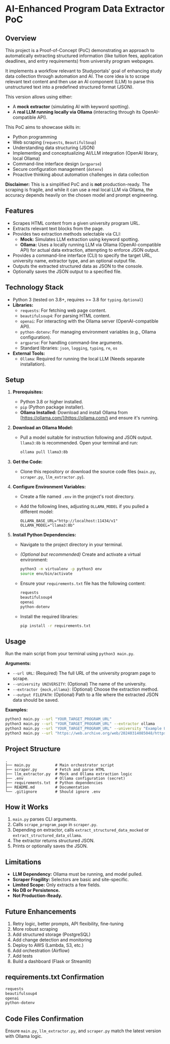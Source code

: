 # AI-Enhanced Program Data Extractor PoC

## Overview

This project is a Proof-of-Concept (PoC) demonstrating an approach to automatically extracting structured information (like tuition fees, application deadlines, and entry requirements) from university program webpages.

It implements a workflow relevant to Studyportals' goal of enhancing study data collection through automation and AI. The core idea is to scrape relevant text content and then use an AI component (LLM) to parse this unstructured text into a predefined structured format (JSON).

This version allows using either:

* A **mock extractor** (simulating AI with keyword spotting).
* A **real LLM running locally via Ollama** (interacting through its OpenAI-compatible API).

This PoC aims to showcase skills in:

* Python programming
* Web scraping (`requests`, `BeautifulSoup`)
* Understanding data structuring (JSON)
* Implementing and conceptualizing AI/LLM integration (OpenAI library, local Ollama)
* Command-line interface design (`argparse`)
* Secure configuration management (`dotenv`)
* Proactive thinking about automation challenges in data collection

**Disclaimer:** This is a simplified PoC and is **not** production-ready. The scraping is fragile, and while it can use a real local LLM via Ollama, the accuracy depends heavily on the chosen model and prompt engineering.

## Features

* Scrapes HTML content from a given university program URL.
* Extracts relevant text blocks from the page.
* Provides two extraction methods selectable via CLI:
  * **Mock:** Simulates LLM extraction using keyword spotting.
  * **Ollama:** Uses a locally running LLM via Ollama (OpenAI-compatible API) for actual data extraction, attempting to enforce JSON output.
* Provides a command-line interface (CLI) to specify the target URL, university name, extractor type, and an optional output file.
* Outputs the extracted structured data as JSON to the console.
* Optionally saves the JSON output to a specified file.

## Technology Stack

* Python 3 (tested on 3.8+, requires >= 3.8 for `typing.Optional`)
* **Libraries:**
  * `requests`: For fetching web page content.
  * `beautifulsoup4`: For parsing HTML content.
  * `openai`: For interacting with the Ollama server (OpenAI-compatible API).
  * `python-dotenv`: For managing environment variables (e.g., Ollama configuration).
  * `argparse`: For handling command-line arguments.
  * Standard libraries: `json`, `logging`, `typing`, `re`, `os`
* **External Tools:**
  * `Ollama`: Required for running the local LLM (Needs separate installation).

## Setup

1. **Prerequisites:**
    * Python 3.8 or higher installed.
    * `pip` (Python package installer).
    * **Ollama Installed:** Download and install Ollama from [https://ollama.com/](https://ollama.com/) and ensure it's running.

2. **Download an Ollama Model:**
    * Pull a model suitable for instruction following and JSON output. `llama3:8b` is recommended. Open your terminal and run:

        ```bash
        ollama pull llama3:8b
        ```

3. **Get the Code:**
    * Clone this repository or download the source code files (`main.py`, `scraper.py`, `llm_extractor.py`).

4. **Configure Environment Variables:**
    * Create a file named `.env` in the project's root directory.
    * Add the following lines, adjusting `OLLAMA_MODEL` if you pulled a different model:

        ```dotenv
        OLLAMA_BASE_URL="http://localhost:11434/v1"
        OLLAMA_MODEL="llama3:8b"
        ```

5. **Install Python Dependencies:**
    * Navigate to the project directory in your terminal.
    * *(Optional but recommended)* Create and activate a virtual environment:

        ```bash
        python3 -m virtualenv -p python3 env
        source env/bin/activate
        ```

    * Ensure your `requirements.txt` file has the following content:

        ```txt
        requests
        beautifulsoup4
        openai
        python-dotenv
        ```

    * Install the required libraries:

        ```bash
        pip install -r requirements.txt
        ```

## Usage

Run the main script from your terminal using `python3 main.py`.

**Arguments:**

* `--url URL`: (Required) The full URL of the university program page to scrape.
* `--university UNIVERSITY`: (Optional) The name of the university.
* `--extractor {mock,ollama}`: (Optional) Choose the extraction method.
* `--output FILEPATH`: (Optional) Path to a file where the extracted JSON data should be saved.

**Examples:**

```bash
python3 main.py --url "YOUR_TARGET_PROGRAM_URL"
python3 main.py --url "YOUR_TARGET_PROGRAM_URL" --extractor ollama
python3 main.py --url "YOUR_TARGET_PROGRAM_URL" --university "Example University Name" --extractor ollama --output program_data_ollama.json
python3 main.py --url "https://web.archive.org/web/20240314085048/https://www.uva.nl/en/programmes/masters/information-studies/information-studies.html" --university "University of Amsterdam" --extractor ollama --output uva_is_ollama.json
```

## Project Structure

```
.
├── main.py           # Main orchestrator script
├── scraper.py        # Fetch and parse HTML
├── llm_extractor.py  # Mock and Ollama extraction logic
├── .env              # Ollama configuration (secret)
├── requirements.txt  # Python dependencies
├── README.md         # Documentation
└── .gitignore        # Should ignore .env
```

## How it Works

1. `main.py` parses CLI arguments.
2. Calls `scrape_program_page` in `scraper.py`.
3. Depending on extractor, calls `extract_structured_data_mocked` or `extract_structured_data_ollama`.
4. The extractor returns structured JSON.
5. Prints or optionally saves the JSON.

## Limitations

* **LLM Dependency:** Ollama must be running, and model pulled.
* **Scraper Fragility:** Selectors are basic and site-specific.
* **Limited Scope:** Only extracts a few fields.
* **No DB or Persistence.**
* **Not Production-Ready.**

## Future Enhancements

1. Retry logic, better prompts, API flexibility, fine-tuning
2. More robust scraping
3. Add structured storage (PostgreSQL)
4. Add change detection and monitoring
5. Deploy to AWS (Lambda, S3, etc.)
6. Add orchestration (Airflow)
7. Add tests
8. Build a dashboard (Flask or Streamlit)

## requirements.txt Confirmation

```txt
requests
beautifulsoup4
openai
python-dotenv
```

## Code Files Confirmation

Ensure `main.py`, `llm_extractor.py`, and `scraper.py` match the latest version with Ollama logic.
